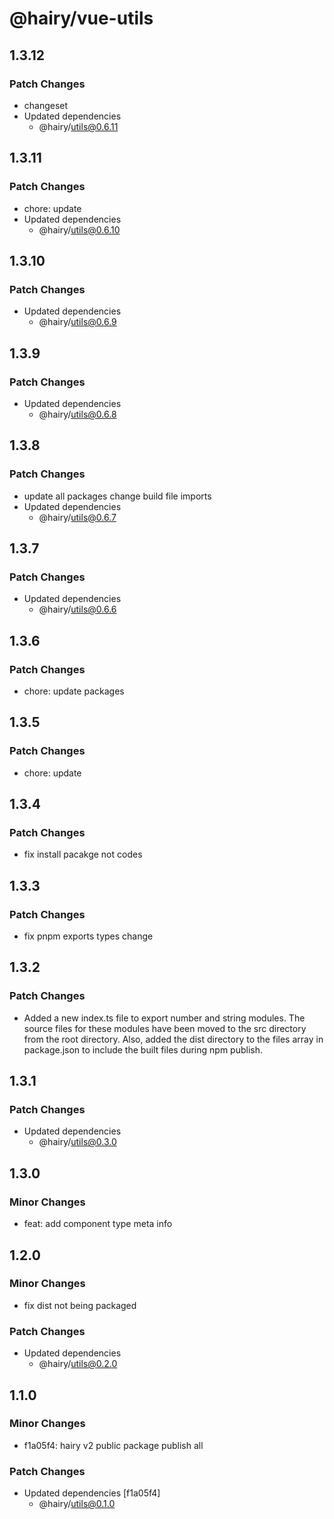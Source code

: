 # @hairy/vue-utils

## 1.3.12

### Patch Changes

- changeset
- Updated dependencies
  - @hairy/utils@0.6.11

## 1.3.11

### Patch Changes

- chore: update
- Updated dependencies
  - @hairy/utils@0.6.10

## 1.3.10

### Patch Changes

- Updated dependencies
  - @hairy/utils@0.6.9

## 1.3.9

### Patch Changes

- Updated dependencies
  - @hairy/utils@0.6.8

## 1.3.8

### Patch Changes

- update all packages change build file imports
- Updated dependencies
  - @hairy/utils@0.6.7

## 1.3.7

### Patch Changes

- Updated dependencies
  - @hairy/utils@0.6.6

## 1.3.6

### Patch Changes

- chore: update packages

## 1.3.5

### Patch Changes

- chore: update

## 1.3.4

### Patch Changes

- fix install pacakge not codes

## 1.3.3

### Patch Changes

- fix pnpm exports types change

## 1.3.2

### Patch Changes

- Added a new index.ts file to export number and string modules. The source files for these modules have been moved to the src directory from the root directory. Also, added the dist directory to the files array in package.json to include the built files during npm publish.

## 1.3.1

### Patch Changes

- Updated dependencies
  - @hairy/utils@0.3.0

## 1.3.0

### Minor Changes

- feat: add component type meta info

## 1.2.0

### Minor Changes

- fix dist not being packaged

### Patch Changes

- Updated dependencies
  - @hairy/utils@0.2.0

## 1.1.0

### Minor Changes

- f1a05f4: hairy v2 public package publish all

### Patch Changes

- Updated dependencies [f1a05f4]
  - @hairy/utils@0.1.0
